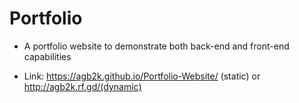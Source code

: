 # Portfolio
- A portfolio website to demonstrate both back-end and front-end capabilities

- Link: https://agb2k.github.io/Portfolio-Website/ (static) or http://agb2k.rf.gd/(dynamic)
